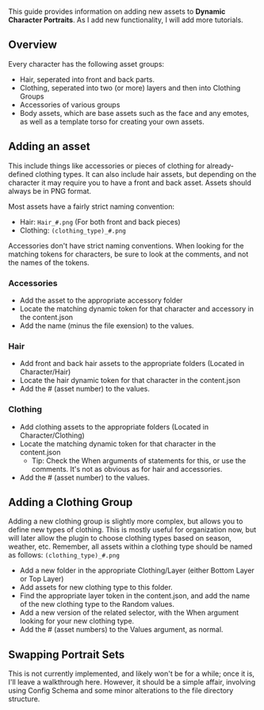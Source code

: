 This guide provides information on adding new assets to **Dynamic Character Portraits**.
As I add new functionality, I will add more tutorials.

## Overview
Every character has the following asset groups:
* Hair, seperated into front and back parts.
* Clothing, seperated into two (or more) layers and then into Clothing Groups
* Accessories of various groups
* Body assets, which are base assets such as the face and any emotes, as well as a template torso for creating your own assets.

## Adding an asset
This include things like accessories or pieces of clothing for already-defined clothing types. 
It can also include hair assets, but depending on the character it may require you to have a front and back asset.
Assets should always be in PNG format.

Most assets have a fairly strict naming convention:
* Hair: `Hair_#.png` (For both front and back pieces)
* Clothing: `(clothing_type)_#.png`

Accessories don't have strict naming conventions.
When looking for the matching tokens for characters, be sure to look at the comments, 
and not the names of the tokens.

### Accessories
* Add the asset to the appropriate accessory folder
* Locate the matching dynamic token for that character and accessory in the content.json
* Add the name (minus the file exension) to the values.

### Hair
* Add front and back hair assets to the appropriate folders (Located in Character/Hair)
* Locate the hair dynamic token for that character in the content.json
* Add the # (asset number) to the values.

### Clothing
* Add clothing assets to the appropriate folders (Located in Character/Clothing)
* Locate the matching dynamic token for that character in the content.json
	 * Tip: Check the When arguments of statements for this, or use the comments. It's not as obvious as for hair and accessories.
* Add the # (asset number) to the values.

## Adding a Clothing Group
Adding a new clothing group is slightly more complex, but allows you to define new types of clothing.
This is mostly useful for organization now, but will later allow the plugin to choose clothing types based on season, weather, etc.
Remember, all assets within a clothing type should be named as follows: `(clothing_type)_#.png`

* Add a new folder in the appropriate Clothing/Layer (either Bottom Layer or Top Layer)
* Add assets  for new clothing type to this folder.
* Find the appropriate layer token in the content.json, and add the name of the new clothing type to the Random values.
* Add a new version of the related selector, with the When argument looking for your new clothing type.
* Add the # (asset numbers) to the Values argument, as normal.

## Swapping Portrait Sets
This is not currently implemented, and likely won't be for a while; once it is, I'll leave a walkthrough here.
However, it should be a simple affair, involving using Config Schema and some minor alterations to the file directory structure.